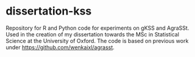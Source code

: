 # dissertation-kss
Repository for R and Python code for experiments on gKSS and AgraSSt. Used in the creation of my dissertation towards the MSc in Statistical Science at the University of Oxford. The code is based on previous work under https://github.com/wenkaixl/agrasst.
